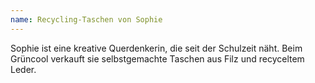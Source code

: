 ```yaml
---
name: Recycling-Taschen von Sophie
---
```


Sophie ist eine kreative Querdenkerin, die seit der Schulzeit näht. Beim Grüncool verkauft sie selbstgemachte Taschen aus Filz und recyceltem Leder.
